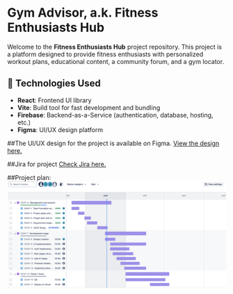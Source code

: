 # Gym Advisor, a.k. Fitness Enthusiasts Hub

Welcome to the **Fitness Enthusiasts Hub** project repository. This project is a platform designed to provide fitness enthusiasts with personalized workout plans, educational content, a community forum, and a gym locator.

## 🚀 Technologies Used
- **React**: Frontend UI library
- **Vite**: Build tool for fast development and bundling
- **Firebase**: Backend-as-a-Service (authentication, database, hosting, etc.)
- **Figma**: UI/UX design platform

##The UI/UX design for the project is available on Figma. 
[View the design here.](https://www.figma.com/design/BHheFkou7NWjxk3PR44bG6/OOAP?node-id=0-1)

##Jira for project
[Check Jira here.](https://ooap.atlassian.net/jira/software/projects/OOAP/boards/1)

##Project plan:
<img src="https://github.com/R0mAn31/gym-advisor/blob/main/documentation/Screenshot%202025-03-17%20at%2017.05.29.png" width="860" />
